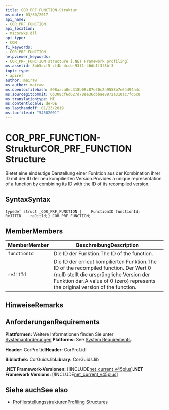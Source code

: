 ```yaml
---
title: COR_PRF_FUNCTION-Struktur
ms.date: 03/30/2017
api_name:
- COR_PRF_FUNCTION
api_location:
- mscorwks.dll
api_type:
- COM
f1_keywords:
- COR_PRF_FUNCTION
helpviewer_keywords:
- COR_PRF_FUNCTION structure [.NET Framework profiling]
ms.assetid: 8bb5acf5-cf4b-4ccb-93f1-46db1f3f8bf3
topic_type:
- apiref
author: mairaw
ms.author: mairaw
ms.openlocfilehash: 098aaca8ec318b08c87e30c2a9558b7e64494a4c
ms.sourcegitcommit: 6b308cf6d627d78ee36dbbae8972a310ac7fd6c8
ms.translationtype: MT
ms.contentlocale: de-DE
ms.lasthandoff: 01/23/2019
ms.locfileid: "54582001"
---
```

# <a name="corprffunction-structure"></a><span data-ttu-id="7372f-102">COR_PRF_FUNCTION-Struktur</span><span class="sxs-lookup"><span data-stu-id="7372f-102">COR_PRF_FUNCTION Structure</span></span>
<span data-ttu-id="7372f-103">Bietet eine eindeutige Darstellung einer Funktion aus der Kombination ihrer ID mit der ID der neu kompilierten Version.</span><span class="sxs-lookup"><span data-stu-id="7372f-103">Provides a unique representation of a function by combining its ID with the ID of its recompiled version.</span></span>  
  
## <a name="syntax"></a><span data-ttu-id="7372f-104">Syntax</span><span class="sxs-lookup"><span data-stu-id="7372f-104">Syntax</span></span>  
  
```  
typedef struct _COR_PRF_FUNCTION {    FunctionID functionId;    ReJITID    reJitId;} COR_PRF_FUNCTION;  
```  
  
## <a name="members"></a><span data-ttu-id="7372f-105">Member</span><span class="sxs-lookup"><span data-stu-id="7372f-105">Members</span></span>  
  
|<span data-ttu-id="7372f-106">Member</span><span class="sxs-lookup"><span data-stu-id="7372f-106">Member</span></span>|<span data-ttu-id="7372f-107">Beschreibung</span><span class="sxs-lookup"><span data-stu-id="7372f-107">Description</span></span>|  
|------------|-----------------|  
|`functionId`|<span data-ttu-id="7372f-108">Die ID der Funktion.</span><span class="sxs-lookup"><span data-stu-id="7372f-108">The ID of the function.</span></span>|  
|`reJitId`|<span data-ttu-id="7372f-109">Die ID der erneut kompilierten Funktion.</span><span class="sxs-lookup"><span data-stu-id="7372f-109">The ID of the recompiled function.</span></span> <span data-ttu-id="7372f-110">Der Wert 0 (null) stellt die ursprüngliche Version der Funktion dar.</span><span class="sxs-lookup"><span data-stu-id="7372f-110">A value of 0 (zero) represents the original version of the function.</span></span>|  
  
## <a name="remarks"></a><span data-ttu-id="7372f-111">Hinweise</span><span class="sxs-lookup"><span data-stu-id="7372f-111">Remarks</span></span>  
  
## <a name="requirements"></a><span data-ttu-id="7372f-112">Anforderungen</span><span class="sxs-lookup"><span data-stu-id="7372f-112">Requirements</span></span>  
 <span data-ttu-id="7372f-113">**Plattformen:** Weitere Informationen finden Sie unter [Systemanforderungen](../../../../docs/framework/get-started/system-requirements.md).</span><span class="sxs-lookup"><span data-stu-id="7372f-113">**Platforms:** See [System Requirements](../../../../docs/framework/get-started/system-requirements.md).</span></span>  
  
 <span data-ttu-id="7372f-114">**Header:** CorProf.idl</span><span class="sxs-lookup"><span data-stu-id="7372f-114">**Header:** CorProf.idl</span></span>  
  
 <span data-ttu-id="7372f-115">**Bibliothek:** CorGuids.lib</span><span class="sxs-lookup"><span data-stu-id="7372f-115">**Library:** CorGuids.lib</span></span>  
  
 <span data-ttu-id="7372f-116">**.NET Framework-Versionen:** [!INCLUDE[net_current_v45plus](../../../../includes/net-current-v45plus-md.md)]</span><span class="sxs-lookup"><span data-stu-id="7372f-116">**.NET Framework Versions:** [!INCLUDE[net_current_v45plus](../../../../includes/net-current-v45plus-md.md)]</span></span>  
  
## <a name="see-also"></a><span data-ttu-id="7372f-117">Siehe auch</span><span class="sxs-lookup"><span data-stu-id="7372f-117">See also</span></span>
- [<span data-ttu-id="7372f-118">Profilerstellungsstrukturen</span><span class="sxs-lookup"><span data-stu-id="7372f-118">Profiling Structures</span></span>](../../../../docs/framework/unmanaged-api/profiling/profiling-structures.md)
